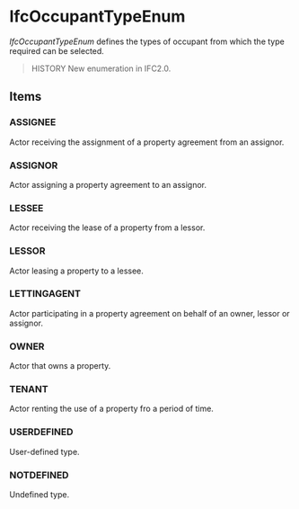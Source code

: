 # IfcOccupantTypeEnum

_IfcOccupantTypeEnum_ defines the types of occupant from which the type required can be selected.<!-- end of definition -->

> HISTORY New enumeration in IFC2.0.

## Items

### ASSIGNEE
Actor receiving the assignment of a property agreement from an assignor.

### ASSIGNOR
Actor assigning a property agreement to an assignor.

### LESSEE
Actor receiving the lease of a property from a lessor.

### LESSOR
Actor leasing a property to a lessee.

### LETTINGAGENT
Actor participating in a property agreement on behalf of an owner, lessor or assignor.

### OWNER
Actor that owns a property.

### TENANT
Actor renting the use of a property fro a period of time.

### USERDEFINED
User-defined type.

### NOTDEFINED
Undefined type.
